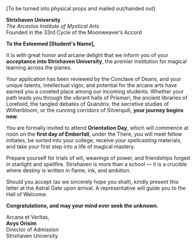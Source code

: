 [To be turned into physical props and mailed out/handed out]

**Strixhaven University**  
_The Arcavios Institute of Mystical Arts_  
Founded in the 33rd Cycle of the Moonweaver’s Accord

**To the Esteemed [Student's Name],**

It is with great honor and arcane delight that we inform you of your **acceptance into Strixhaven University**, the premier institution for magical learning across the planes.

Your application has been reviewed by the Conclave of Deans, and your unique talents, intellectual vigor, and potential for the arcane arts have earned you a coveted place among our incoming students. Whether your path leads you through the vibrant halls of Prismari, the ancient libraries of Lorehold, the tangled debates of Quandrix, the secretive studies of Witherbloom, or the cunning corridors of Silverquill, **your journey begins now**.

You are formally invited to attend **Orientation Day**, which will commence at noon on the **first day of Emberfall**, under the 
There, you will meet fellow initiates, be sorted into your college, receive your spellcasting materials, and take your first step into a life of magical mastery.

Prepare yourself for trials of wit, weavings of power, and friendships forged in starlight and spellfire. Strixhaven is more than a school — it is a crucible where destiny is written in flame, ink, and ambition.

Should you accept (as we sincerely hope you shall), kindly present this letter at the Astral Gate upon arrival. A representative will guide you to the Hall of Welcome.

**Congratulations, and may your mind ever seek the unknown.**

Arcana et Veritas,  
**Avys Orisim**  
Director of Admission  
Strixhaven University